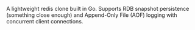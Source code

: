 A lightweight redis clone built in Go.
Supports RDB snapshot persistence (something close enough) and Append-Only File (AOF) logging with concurrent client connections.
